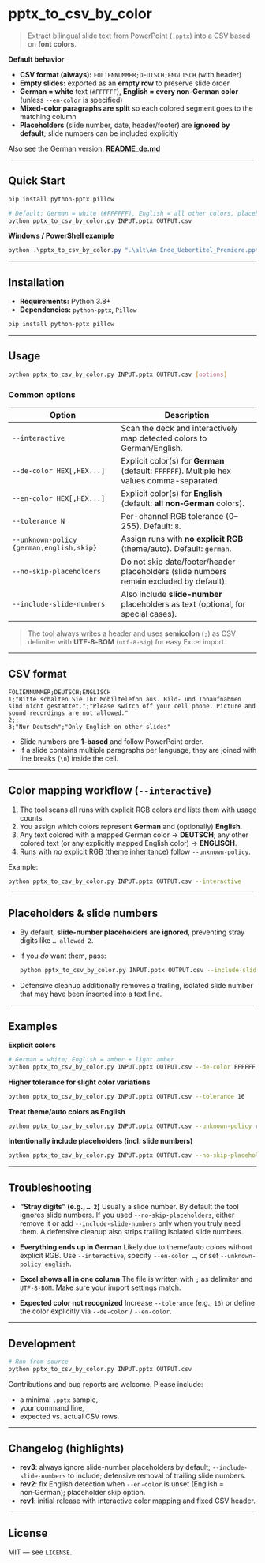 # pptx\_to\_csv\_by\_color

> Extract bilingual slide text from PowerPoint (`.pptx`) into a CSV based on **font colors**.

**Default behavior**

* **CSV format (always):** `FOLIENNUMMER;DEUTSCH;ENGLISCH` (with header)
* **Empty slides:** exported as an **empty row** to preserve slide order
* **German = white** text (`#FFFFFF`), **English = every non‑German color** (unless `--en-color` is specified)
* **Mixed-color paragraphs are split** so each colored segment goes to the matching column
* **Placeholders** (slide number, date, header/footer) are **ignored by default**; slide numbers can be included explicitly

Also see the German version: **[README\_de.md](README_de.md)**

---

## Quick Start

```bash
pip install python-pptx pillow

# Default: German = white (#FFFFFF), English = all other colors, placeholders ignored
python pptx_to_csv_by_color.py INPUT.pptx OUTPUT.csv
```

**Windows / PowerShell example**

```powershell
python .\pptx_to_csv_by_color.py ".\alt\Am Ende_Uebertitel_Premiere.pptx" ".\alt\Am_Ende.csv"
```

---

## Installation

* **Requirements:** Python 3.8+
* **Dependencies:** `python-pptx`, `Pillow`

```bash
pip install python-pptx pillow
```

---

## Usage

```bash
python pptx_to_csv_by_color.py INPUT.pptx OUTPUT.csv [options]
```

### Common options

| Option                                   | Description                                                                                |
| ---------------------------------------- | ------------------------------------------------------------------------------------------ |
| `--interactive`                          | Scan the deck and interactively map detected colors to German/English.                     |
| `--de-color HEX[,HEX...]`                | Explicit color(s) for **German** (default: `FFFFFF`). Multiple hex values comma-separated. |
| `--en-color HEX[,HEX...]`                | Explicit color(s) for **English** (default: **all non‑German** colors).                    |
| `--tolerance N`                          | Per-channel RGB tolerance (0–255). Default: `8`.                                           |
| `--unknown-policy {german,english,skip}` | Assign runs with **no explicit RGB** (theme/auto). Default: `german`.                      |
| `--no-skip-placeholders`                 | Do not skip date/footer/header placeholders (slide numbers remain excluded by default).    |
| `--include-slide-numbers`                | Also include **slide-number** placeholders as text (optional, for special cases).          |

> The tool always writes a header and uses **semicolon** (`;`) as CSV delimiter with **UTF‑8‑BOM** (`utf-8-sig`) for easy Excel import.

---

## CSV format

```
FOLIENNUMMER;DEUTSCH;ENGLISCH
1;"Bitte schalten Sie Ihr Mobiltelefon aus. Bild- und Tonaufnahmen sind nicht gestattet.";"Please switch off your cell phone. Picture and sound recordings are not allowed."
2;;
3;"Nur Deutsch";"Only English on other slides"
```

* Slide numbers are **1-based** and follow PowerPoint order.
* If a slide contains multiple paragraphs per language, they are joined with line breaks (`\n`) inside the cell.

---

## Color mapping workflow (`--interactive`)

1. The tool scans all runs with explicit RGB colors and lists them with usage counts.
2. You assign which colors represent **German** and (optionally) **English**.
3. Any text colored with a mapped German color → **DEUTSCH**; any other colored text (or any explicitly mapped English color) → **ENGLISCH**.
4. Runs with *no* explicit RGB (theme inheritance) follow `--unknown-policy`.

Example:

```bash
python pptx_to_csv_by_color.py INPUT.pptx OUTPUT.csv --interactive
```

---

## Placeholders & slide numbers

* By default, **slide-number placeholders are ignored**, preventing stray digits like `… allowed 2`.
* If you *do* want them, pass:

  ```bash
  python pptx_to_csv_by_color.py INPUT.pptx OUTPUT.csv --include-slide-numbers --no-skip-placeholders
  ```
* Defensive cleanup additionally removes a trailing, isolated slide number that may have been inserted into a text line.

---

## Examples

**Explicit colors**

```bash
# German = white; English = amber + light amber
python pptx_to_csv_by_color.py INPUT.pptx OUTPUT.csv --de-color FFFFFF --en-color FFC000,FFD966
```

**Higher tolerance for slight color variations**

```bash
python pptx_to_csv_by_color.py INPUT.pptx OUTPUT.csv --tolerance 16
```

**Treat theme/auto colors as English**

```bash
python pptx_to_csv_by_color.py INPUT.pptx OUTPUT.csv --unknown-policy english
```

**Intentionally include placeholders (incl. slide numbers)**

```bash
python pptx_to_csv_by_color.py INPUT.pptx OUTPUT.csv --no-skip-placeholders --include-slide-numbers
```

---

## Troubleshooting

* **“Stray digits” (e.g., `… 2`)**
  Usually a slide number. By default the tool ignores slide numbers. If you used `--no-skip-placeholders`, either remove it or add `--include-slide-numbers` only when you truly need them. A defensive cleanup also strips trailing isolated slide numbers.

* **Everything ends up in German**
  Likely due to theme/auto colors without explicit RGB. Use `--interactive`, specify `--en-color …`, or set `--unknown-policy english`.

* **Excel shows all in one column**
  The file is written with `;` as delimiter and `UTF‑8‑BOM`. Make sure your import settings match.

* **Expected color not recognized**
  Increase `--tolerance` (e.g., `16`) or define the color explicitly via `--de-color` / `--en-color`.

---

## Development

```bash
# Run from source
python pptx_to_csv_by_color.py INPUT.pptx OUTPUT.csv
```

Contributions and bug reports are welcome. Please include:

* a minimal `.pptx` sample,
* your command line,
* expected vs. actual CSV rows.

---

## Changelog (highlights)

* **rev3**: always ignore slide-number placeholders by default; `--include-slide-numbers` to include; defensive removal of trailing slide numbers.
* **rev2**: fix English detection when `--en-color` is unset (English = non‑German); placeholder skip option.
* **rev1**: initial release with interactive color mapping and fixed CSV header.

---

## License

MIT — see `LICENSE`.
